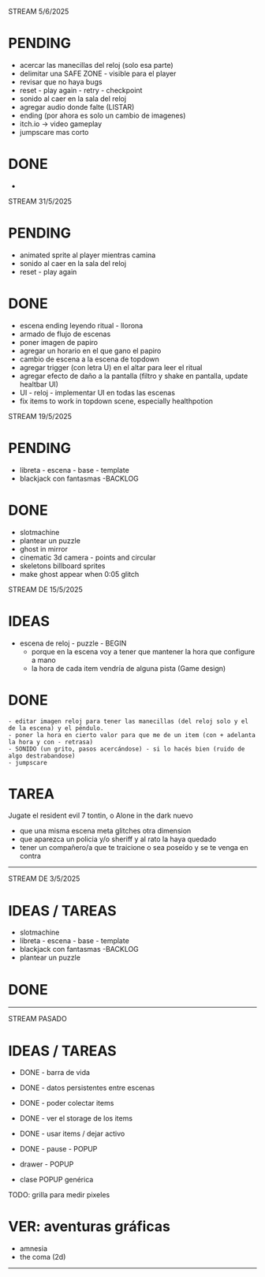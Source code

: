 STREAM 5/6/2025

# PENDING
- acercar las manecillas del reloj (solo esa parte)
- delimitar una SAFE ZONE - visible para el player 
- revisar que no haya bugs 
- reset - play again - retry - checkpoint
- sonido al caer en la sala del reloj
- agregar audio donde falte (LISTAR)
- ending (por ahora es solo un cambio de imagenes)
- itch.io -> video gameplay
- jumpscare mas corto


# DONE 
- 

STREAM 31/5/2025

# PENDING
- animated sprite al player mientras camina
- sonido al caer en la sala del reloj
- reset - play again

# DONE 
- escena ending leyendo ritual - llorona 
- armado de flujo de escenas
- poner imagen de papiro
- agregar un horario en el que gano el papiro
- cambio de escena a la escena de topdown
- agregar trigger (con letra U) en el altar para leer el ritual
- agregar efecto de daño a la pantalla (filtro y shake en pantalla, update healtbar UI)
- UI - reloj - implementar UI en todas las escenas
- fix items to work in topdown scene, especially healthpotion

STREAM 19/5/2025

# PENDING
- libreta - escena - base - template
- blackjack con fantasmas -BACKLOG

# DONE 
- slotmachine
- plantear un puzzle
- ghost in mirror
- cinematic 3d camera - points and circular
- skeletons billboard sprites
- make ghost appear when 0:05 glitch

STREAM DE 15/5/2025
# IDEAS

- escena de reloj - puzzle - BEGIN
    - porque en la escena voy a tener que mantener la hora que configure a mano
    - la hora de cada item vendría de alguna pista (Game design)   

# DONE 
    - editar imagen reloj para tener las manecillas (del reloj solo y el de la escena) y el péndulo.
    - poner la hora en cierto valor para que me de un item (con + adelanta la hora y con - retrasa)
    - SONIDO (un grito, pasos acercándose) - si lo hacés bien (ruido de algo destrabandose)
    - jumpscare

# TAREA    
Jugate el resident evil 7 tontin, o Alone in the dark nuevo

- que una misma escena meta glitches otra dimension
- que aparezca un policia y/o sheriff y al rato la haya quedado
- tener un compañero/a que te traicione o sea poseído y se te venga en contra

------------------------------------------------------------------------------

STREAM DE 3/5/2025
# IDEAS / TAREAS

- slotmachine
- libreta - escena - base - template
- blackjack con fantasmas -BACKLOG
- plantear un puzzle

# DONE

------------------------------------------------------------------------------

STREAM PASADO
# IDEAS / TAREAS
- DONE - barra de vida
- DONE - datos persistentes entre escenas
- DONE - poder colectar items 

- DONE - ver el storage de los items
- DONE - usar items / dejar activo
- DONE - pause - POPUP

- drawer - POPUP
- clase POPUP genérica

TODO: grilla para medir pixeles

# VER: aventuras gráficas
- amnesia
- the coma (2d)

------------------------------------------------------------------------------
